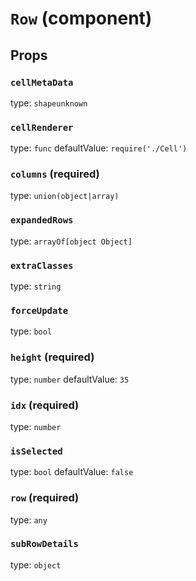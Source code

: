 `Row` (component)
=================



Props
-----

### `cellMetaData`

type: `shapeunknown`


### `cellRenderer`

type: `func`
defaultValue: `require('./Cell')`


### `columns` (required)

type: `union(object|array)`


### `expandedRows`

type: `arrayOf[object Object]`


### `extraClasses`

type: `string`


### `forceUpdate`

type: `bool`


### `height` (required)

type: `number`
defaultValue: `35`


### `idx` (required)

type: `number`


### `isSelected`

type: `bool`
defaultValue: `false`


### `row` (required)

type: `any`


### `subRowDetails`

type: `object`

